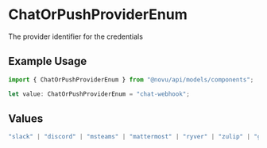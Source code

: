 # ChatOrPushProviderEnum

The provider identifier for the credentials

## Example Usage

```typescript
import { ChatOrPushProviderEnum } from "@novu/api/models/components";

let value: ChatOrPushProviderEnum = "chat-webhook";
```

## Values

```typescript
"slack" | "discord" | "msteams" | "mattermost" | "ryver" | "zulip" | "grafana-on-call" | "getstream" | "rocket-chat" | "whatsapp-business" | "chat-webhook" | "fcm" | "apns" | "expo" | "one-signal" | "pushpad" | "push-webhook" | "pusher-beams"
```